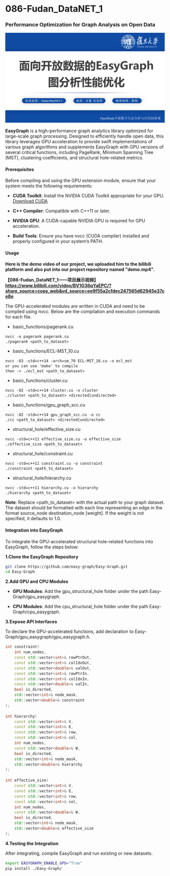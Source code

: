 # 086-Fudan_DataNET_1

### Performance Optimization for Graph Analysis on Open Data
![image](https://github.com/jessicawwen/086-Fudan_DataNET_1/blob/main/openrank.jpg)

**EasyGraph** is a high-performance graph analytics library optimized for large-scale graph processing. Designed to efficiently handle open data, this library leverages GPU acceleration to provide swift implementations of various graph algorithms and supplements EasyGraph with GPU versions of several critical functions, including PageRank, Minimum Spanning Tree (MST), clustering coefficients, and structural hole-related metrics.

#### Prerequisites

Before compiling and using the GPU extension module, ensure that your system meets the following requirements:

- **CUDA Toolkit**: Install the NVIDIA CUDA Toolkit appropriate for your GPU. [Download CUDA](https://developer.nvidia.com/cuda-downloads)

- **C++ Compiler**: Compatible with C++11 or later.

- **NVIDIA GPU**: A CUDA-capable NVIDIA GPU is required for GPU acceleration.

- **Build Tools**: Ensure you have nvcc (CUDA compiler) installed and properly configured in your system’s PATH.

#### Usage
**Here is the demo video of our project, we uploaded him to the bilibili platform and also put into our project repository named "demo.mp4".**

**【086-Fudan_DataNET_1——项目展示视频】 https://www.bilibili.com/video/BV1G36qYaEPC/?share_source=copy_web&vd_source=ee9f55a2cfdec247565d62945e37ce8e**

The GPU-accelerated modules are written in CUDA and need to be compiled using nvcc. Below are the compilation and execution commands for each file.



- basic_functions/pagerank.cu

```shell
nvcc -o pagerank pagerank.cu
./pagerank <path_to_dataset>
```

- basic_functions/ECL-MST_10.cu

```shell
nvcc -O3 -std=c++14 -arch=sm_70 ECL-MST_10.cu -o ecl_mst
or you can use 'make' to compile
then -> ./ecl_mst <path_to_dataset>
```
- basic_functions/cluster.cu

```shell
nvcc -O2 -std=c++14 cluster.cu -o cluster
./cluster <path_to_dataset> <directed|undirected>
```
- basic_functions/gpu_graph_scc.cu

```shell
nvcc -O2 -std=c++14 gpu_graph_scc.cu -o cc
./cc <path_to_dataset> <directed|undirected>
```

- structural_hole/effective_size.cu

```shell
nvcc -std=c++11 effective_size.cu -o effective_size
./effective_size <path_to_dataset>
```

- structural_hole/constraint.cu

```shell
nvcc -std=c++11 constraint.cu -o constraint
./constraint <path_to_dataset>
```

- structural_hole/hierarchy.cu

```shell
nvcc -std=c++11 hierarchy.cu -o hierarchy
./hierarchy <path_to_dataset>
```

**Note**: Replace <path_to_dataset> with the actual path to your graph dataset. The dataset should be formatted with each line representing an edge in the format source_node destination_node [weight]. If the weight is not specified, it defaults to 1.0.



#### Integration into EasyGraph

To integrate the GPU-accelerated structural hole-related functions into EasyGraph, follow the steps below:

**1.Clone the EasyGraph Repository**

```bash
git clone https://github.com/easy-graph/Easy-Graph.git
cd Easy-Graph
```

**2.Add GPU and CPU Modules**

- **GPU Modules**: Add the gpu_structural_hole folder under the path Easy-Graph/gpu_easygraph.

- **CPU Modules**: Add the cpu_structural_hole folder under the path Easy-Graph/cpu_easygraph.

**3.Expose API Interfaces**

To declare the GPU-accelerated functions, add declaration to Easy-Graph/gpu_easygraph/gpu_easygraph.h.

```cpp
int constraint(
    int num_nodes,
    const std::vector<int>& rowPtrOut,
    const std::vector<int>& colIdxOut,
    const std::vector<double>& valOut,
    const std::vector<int>& rowPtrIn,
    const std::vector<int>& colIdxIn,
    const std::vector<double>& valIn,
    bool is_directed,
    std::vector<int>& node_mask,
    std::vector<double>& constraint
);

int hierarchy(
    const std::vector<int>& V,
    const std::vector<int>& E,
    const std::vector<int>& row,
    const std::vector<int>& col,
    int num_nodes,
    const std::vector<double>& W,
    bool is_directed,
    std::vector<int>& node_mask, 
    std::vector<double>& hierarchy
);

int effective_size(
    const std::vector<int>& V,
    const std::vector<int>& E,
    const std::vector<int>& row,
    const std::vector<int>& col,
    int num_nodes,
    const std::vector<double>& W,
    bool is_directed,
    std::vector<int>& node_mask, 
    std::vector<double>& effective_size
);
```

 **4.Testing the Integration**

After integrating, compile EasyGraph and run existing or new datasets.

```bash
export EASYGRAPH_ENABLE_GPU="True"
pip install ./Easy-Graph/
```

